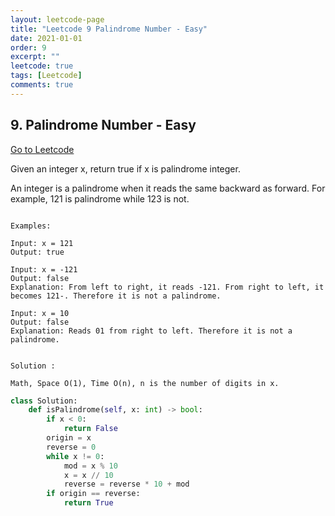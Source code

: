```yaml
---
layout: leetcode-page
title: "Leetcode 9 Palindrome Number - Easy"
date: 2021-01-01
order: 9
excerpt: ""
leetcode: true
tags: [Leetcode]
comments: true
---
```


<h2> 9. Palindrome Number - Easy  </h2>

[Go to Leetcode](https://leetcode.com/problems/palindrome-number/)

Given an integer x, return true if x is palindrome integer.

An integer is a palindrome when it reads the same backward as forward. For example, 121 is palindrome while 123 is not.

<code>
Examples:
</code>

```
Input: x = 121
Output: true

Input: x = -121
Output: false
Explanation: From left to right, it reads -121. From right to left, it becomes 121-. Therefore it is not a palindrome.

Input: x = 10
Output: false
Explanation: Reads 01 from right to left. Therefore it is not a palindrome.
```

<code>
Solution :
</code>

<code>
Math, Space O(1), Time O(n), n is the number of digits in x.
</code>

``` python
class Solution:
    def isPalindrome(self, x: int) -> bool:
        if x < 0:
            return False
        origin = x
        reverse = 0
        while x != 0:
            mod = x % 10
            x = x // 10
            reverse = reverse * 10 + mod
        if origin == reverse:
            return True  
```

